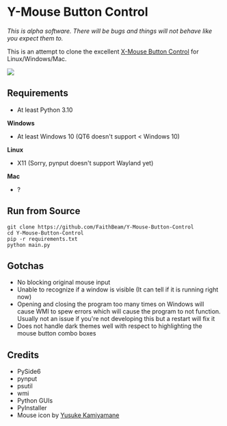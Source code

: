 # Y-Mouse Button Control

*This is alpha software. There will be bugs and things will not behave like you expect them to.*

This is an attempt to clone the excellent [X-Mouse Button Control](https://www.highrez.co.uk/downloads/xmousebuttoncontrol.htm) for Linux/Windows/Mac.

![](https://i.imgur.com/4PeiT2q.png)

## Requirements

* At least Python 3.10

**Windows**

* At least Windows 10 (QT6 doesn't support < Windows 10)

**Linux**

* X11 (Sorry, pynput doesn't support Wayland yet)

**Mac**

* ?

## Run from Source

```
git clone https://github.com/FaithBeam/Y-Mouse-Button-Control
cd Y-Mouse-Button-Control
pip -r requirements.txt
python main.py
```

## Gotchas

* No blocking original mouse input
* Unable to recognize if a window is visible (It can tell if it is running right now)
* Opening and closing the program too many times on Windows will cause WMI to spew errors which will cause the program to not function. Usually not an issue if you're not developing this but a restart will fix it
* Does not handle dark themes well with respect to highlighting the mouse button combo boxes

## Credits

* PySide6
* pynput
* psutil
* wmi
* Python GUIs
* PyInstaller
* Mouse icon by [Yusuke Kamiyamane](https://p.yusukekamiyamane.com/)
